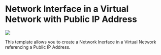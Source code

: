 # Network Interface in a Virtual Network with Public IP Address

<a href="https://portal.azure.com/#create/Microsoft.Template/uri/https%3A%2F%2Fraw.githubusercontent.com%2FAzure%2Fazure-quickstart-templates%2Fmaster%2F101-networkinterface-with-publicip-vnet%2Fazuredeploy.json" target="_blank">
    <img src="http://azuredeploy.net/deploybutton.png"/>
</a>

This template allows you to create a Network Inerface in a Virtual Network referencing a Public IP Address.
